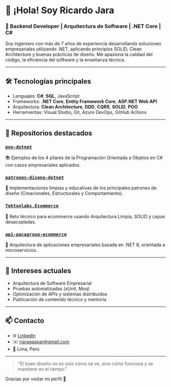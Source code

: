 # 👋 ¡Hola! Soy Ricardo Jara

### 💼 Backend Developer | Arquitectura de Software | .NET Core | C#

Soy ingeniero con más de 7 años de experiencia desarrollando soluciones empresariales utilizando .NET, aplicando principios SOLID, Clean Architecture y buenas prácticas de diseño. Me apasiona la calidad del código, la eficiencia del software y la enseñanza técnica.

---

## 🛠️ Tecnologías principales

- Lenguajes: **C#**, **SQL**, JavaScript
- Frameworks: **.NET Core**, **Entity Framework Core**, **ASP.NET Web API**
- Arquitectura: **Clean Architecture**, **DDD**, **CQRS**, **SOLID**, **POO**
- Herramientas: Visual Studio, Git, Azure DevOps, GitHub Actions

---

## 📘 Repositorios destacados

### [`poo-dotnet`](https://github.com/RJARAG-92/poo-dotnet)
📚 Ejemplos de los 4 pilares de la Programación Orientada a Objetos en C# con casos empresariales aplicados.

### [`patrones-diseno-dotnet`](https://github.com/RJARAG-92/patrones-diseno-dotnet)
🧠 Implementaciones limpias y educativas de los principales patrones de diseño (Creacionales, Estructurales y Comportamiento).

### [`Tektonlabs.Ecommerce`](https://github.com/RJARAG-92/Tektonlabs.Ecommerce)
🛒 Reto técnico para ecommerce usando Arquitectura Limpia, SOLID y capas desacopladas.

### [`api-pacagroup-ecommerce`](https://github.com/RJARAG-92/api-pacagroup-ecommerce)
🔧 Arquitectura de aplicaciones empresariales basada en .NET 8, orientada a microservicios.

---

## 🎯 Intereses actuales

- Arquitectura de Software Empresarial
- Pruebas automatizadas (xUnit, Moq)
- Optimización de APIs y sistemas distribuidos
- Publicación de contenido técnico y mentoría

---

## 📫 Contacto

- 🌐 [LinkedIn](https://www.linkedin.com/in/ricardo-jara-gaspar-b7a515265/)  
- ✉️ rjaragaspar@gmail.com  
- 📍 Lima, Perú

---

> "El buen diseño no es solo cómo se ve, sino cómo funciona y se mantiene en el tiempo."

Gracias por visitar mi perfil 🙌

